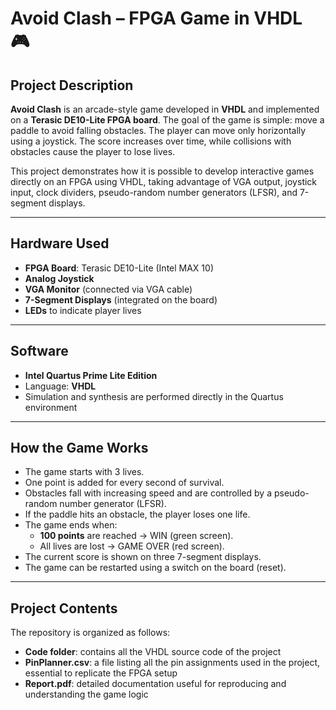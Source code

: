 # Avoid Clash – FPGA Game in VHDL 🎮

## Project Description

**Avoid Clash** is an arcade-style game developed in **VHDL** and implemented on a **Terasic DE10-Lite FPGA board**. The goal of the game is simple: move a paddle to avoid falling obstacles. The player can move only horizontally using a joystick. The score increases over time, while collisions with obstacles cause the player to lose lives.

This project demonstrates how it is possible to develop interactive games directly on an FPGA using VHDL, taking advantage of VGA output, joystick input, clock dividers, pseudo-random number generators (LFSR), and 7-segment displays.

---

## Hardware Used

- **FPGA Board**: Terasic DE10-Lite (Intel MAX 10)
- **Analog Joystick**
- **VGA Monitor** (connected via VGA cable)
- **7-Segment Displays** (integrated on the board)
- **LEDs** to indicate player lives

---

## Software

- **Intel Quartus Prime Lite Edition**
- Language: **VHDL**
- Simulation and synthesis are performed directly in the Quartus environment

---

## How the Game Works

- The game starts with 3 lives.
- One point is added for every second of survival.
- Obstacles fall with increasing speed and are controlled by a pseudo-random number generator (LFSR).
- If the paddle hits an obstacle, the player loses one life.
- The game ends when:
  - **100 points** are reached → WIN (green screen).
  - All lives are lost → GAME OVER (red screen).
- The current score is shown on three 7-segment displays.
- The game can be restarted using a switch on the board (reset).

---

## Project Contents

The repository is organized as follows:
- **Code folder**: contains all the VHDL source code of the project
- **PinPlanner.csv**: a file listing all the pin assignments used in the project, essential to replicate the FPGA setup
- **Report.pdf**: detailed documentation useful for reproducing and understanding the game logic

